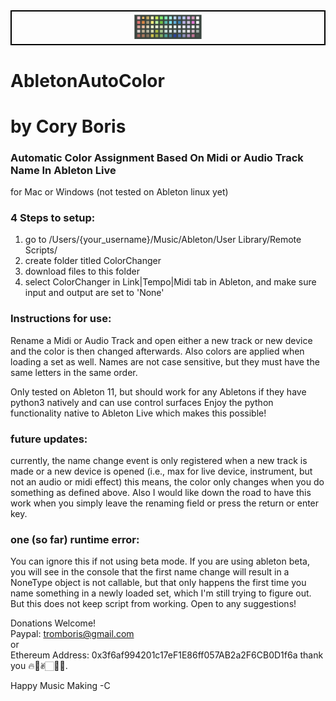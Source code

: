 <div style="text-align:center; border: 2px solid black; padding: 5px;">
  <img src="AbletonColorPalette.jpg" style="width:22%;" />
</div>


# AbletonAutoColor

# by Cory Boris  
### Automatic Color Assignment Based On Midi or Audio Track Name In Ableton Live

for Mac or Windows (not tested on Ableton linux yet)

### 4 Steps to setup:
1. go to /Users/{your_username}/Music/Ableton/User Library/Remote Scripts/
2. create folder titled ColorChanger
3. download files to this folder
4. select ColorChanger in Link|Tempo|Midi tab in Ableton, and make sure input and output are set to 'None'

### Instructions for use:
Rename a Midi or Audio Track and open either a new track or new device and the color is then changed afterwards. Also colors are applied when loading a set as well. Names are not case sensitive, but they must have the same letters in the same order.

Only tested on Ableton 11, but should work for any Abletons if they have python3 natively and can use control surfaces
Enjoy the python functionality native to Ableton Live which makes this possible!



### future updates:
currently, the name change event is only registered when a new track is made or a new device is opened (i.e., max for live device, instrument, but not an audio or midi effect)
this means, the color only changes when you do something as defined above. Also I would like down the road to have this work when you simply leave the renaming field or press the return or enter key.

### one (so far) runtime error:
You can ignore this if not using beta mode. If you are using ableton beta, you will see in the console that the first name change will result in a NoneType object is not callable, but that only happens the first time you name something in a newly loaded set, which I'm still trying to figure out. But this does not keep script from working. Open to any suggestions!

Donations Welcome!  
Paypal: tromboris@gmail.com  
or  
Ethereum Address: 0x3f6af994201c17eF1E86ff057AB2a2F6CB0D1f6a
thank you 🔥🥰✌🏻🙏🏻.

Happy Music Making
-C
